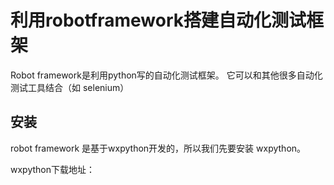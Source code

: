 
# 利用robotframework搭建自动化测试框架

Robot framework是利用python写的自动化测试框架。 它可以和其他很多自动化测试工具结合（如 selenium）


## 安装

robot framework 是基于wxpython开发的，所以我们先要安装 wxpython。

wxpython下载地址： 
